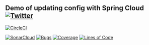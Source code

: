 ## Demo of updating config with Spring Cloud  [![Twitter](https://img.shields.io/twitter/follow/piotr_minkowski.svg?style=social&logo=twitter&label=Follow%20Me)](https://twitter.com/piotr_minkowski)

[![CircleCI](https://circleci.com/gh/piomin/sample-spring-cloud-config-bus.svg?style=svg)](https://circleci.com/gh/piomin/sample-spring-cloud-config-bus)

[![SonarCloud](https://sonarcloud.io/images/project_badges/sonarcloud-black.svg)](https://sonarcloud.io/dashboard?id=piomin_sample-spring-cloud-config-bus)
[![Bugs](https://sonarcloud.io/api/project_badges/measure?project=piomin_sample-spring-cloud-config-bus&metric=bugs)](https://sonarcloud.io/dashboard?id=piomin_sample-spring-cloud-config-bus)
[![Coverage](https://sonarcloud.io/api/project_badges/measure?project=piomin_sample-spring-cloud-config-bus&metric=coverage)](https://sonarcloud.io/dashboard?id=piomin_sample-spring-cloud-config-bus)
[![Lines of Code](https://sonarcloud.io/api/project_badges/measure?project=piomin_sample-spring-cloud-config-bus&metric=ncloc)](https://sonarcloud.io/dashboard?id=piomin_sample-spring-cloud-config-bus)